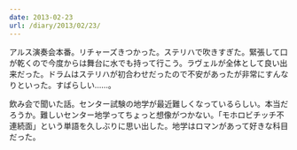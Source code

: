 ```yaml
---
date: 2013-02-23
url: /diary/2013/02/23/
---
```


アルス演奏会本番。リチャーズきつかった。ステリハで吹きすぎた。緊張して口が乾くので今度からは舞台に水でも持って行こう。ラヴェルが全体として良い出来だった。ドラムはステリハが初合わせだったので不安があったが非常にすんなりといった。すばらしい……。

飲み会で聞いた話。センター試験の地学が最近難しくなっているらしい。本当だろうか。難しいセンター地学ってちょっと想像がつかない。「モホロビチッチ不連続面」という単語を久しぶりに思い出した。地学はロマンがあって好きな科目だった。